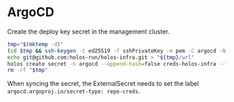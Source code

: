 # ArgoCD

Create the deploy key secret in the management cluster.

```bash
tmp="$(mktemp -d)"
(cd $tmp && ssh-keygen -t ed25519 -f sshPrivateKey -m pem -C argocd -N '')
echo git@github.com:holos-run/holos-infra.git > "${tmp}/url"
holos create secret -n argocd --append-hash=false creds-holos-infra --from-file $tmp
rm -rf "$tmp"
```

When syncing the secret, the ExternalSecret needs to set the label
`argocd.argoproj.io/secret-type: repo-creds`.

